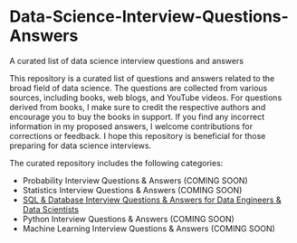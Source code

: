# Data-Science-Interview-Questions-Answers
A curated list of data science interview questions and answers

This repository is a curated list of questions and answers related to the broad field of data science. The questions are collected from various sources, including books, web blogs, and YouTube videos. For questions derived from books, I make sure to credit the respective authors and encourage you to buy the books in support. If you find any incorrect information in my proposed answers, I welcome contributions for corrections or feedback. I hope this repository is beneficial for those preparing for data science interviews. 

The curated repository includes the following categories:
* Probability Interview Questions & Answers (COMING SOON)
* Statistics Interview Questions & Answers (COMING SOON)
* [SQL & Database Interview Questions & Answers for Data Engineers & Data Scientists](https://github.com/longnguyendata/Data-Engineering-Interview-Questions-Answers/blob/main/SQL%20%26%20Database%20Interview%20Questions%20%26%20Answers.md)
* Python Interview Questions & Answers (COMING SOON)
* Machine Learning Interview Questions & Answers (COMING SOON)
